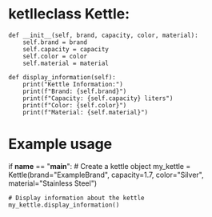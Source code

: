 # ketlleclass Kettle:
    def __init__(self, brand, capacity, color, material):
        self.brand = brand
        self.capacity = capacity
        self.color = color
        self.material = material

    def display_information(self):
        print("Kettle Information:")
        print(f"Brand: {self.brand}")
        print(f"Capacity: {self.capacity} liters")
        print(f"Color: {self.color}")
        print(f"Material: {self.material}")


# Example usage
if __name__ == "__main__":
    # Create a kettle object
    my_kettle = Kettle(brand="ExampleBrand", capacity=1.7, color="Silver", material="Stainless Steel")

    # Display information about the kettle
    my_kettle.display_information()
